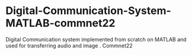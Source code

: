 # Digital-Communication-System-MATLAB-commnet22
Digital Communication system implemented from scratch on MATLAB and used for transferring audio and image . Commnet22 
